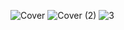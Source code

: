 ![Cover](https://github.com/aryapatel14/flo/assets/138143934/22d52508-8315-4231-bcbf-2169d6f4eb58)
![Cover (2)](https://github.com/aryapatel14/flo/assets/138143934/d5c5762e-89d2-4153-9033-4ddaf1092bf5)
![3](https://github.com/aryapatel14/flo/assets/138143934/d2fe74c9-f889-49e3-b6da-f05ac4ea3d74)

